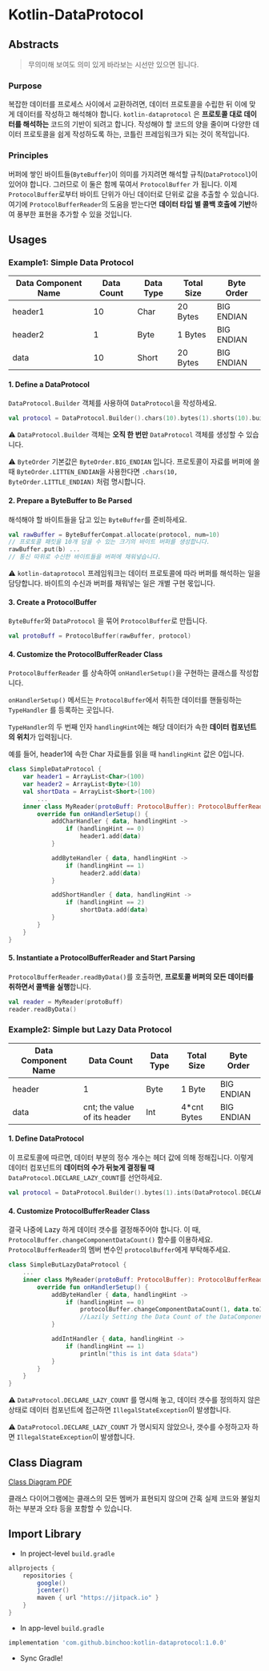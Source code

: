 # Kotlin-DataProtocol

## Abstracts

> 무의미해 보여도 의미 있게 바라보는 시선만 있으면 됩니다.

###  Purpose

복잡한 데이터를 프로세스 사이에서  교환하려면, 데이터 프로토콜을 수립한 뒤 이에 맞게 데이터를 작성하고 해석해야 합니다.  `kotlin-dataprotocol` 은 **프로토콜 대로 데이터를 해석하는** 코드의 기반이 되려고 합니다.  작성해야 할 코드의 양을 줄이며 다양한 데이터 프로토콜을 쉽게 작성하도록 하는, 코틀린 프레임워크가 되는 것이 목적입니다.



### Principles

버퍼에 쌓인 바이트들(`ByteBuffer`)이 의미를 가지려면  해석할 규칙(`DataProtocol`)이 있어야 합니다. 그러므로 이 둘은 함께 묶여서 `ProtocolBuffer` 가 됩니다. 이제 `ProtocolBuffer`로부터 바이트 단위가 아닌 데이터로 단위로 값을 추출할 수 있습니다. 여기에 `ProtocolBufferReader`의 도움을 받는다면 **데이터 타입 별 콜백 호출에 기반**하여 풍부한 표현을 추가할 수 있을 것입니다.



## Usages

### Example1: Simple Data Protocol

| Data Component Name | Data Count | Data Type | Total Size | Byte Order |
| ------------------- | ---------- | --------- | ---------- | ---------- |
| header1             | 10         | Char      | 20 Bytes   | BIG ENDIAN |
| header2             | 1          | Byte      | 1 Bytes    | BIG ENDIAN |
| data                | 10         | Short     | 20 Bytes   | BIG ENDIAN |



#### 1. Define a DataProtocol

`DataProtocol.Builder` 객체를 사용하여 `DataProtocol`을 작성하세요.

```kotlin
val protocol = DataProtocol.Builder().chars(10).bytes(1).shorts(10).build()
```

⚠️ `DataProtocol.Builder` 객체는 **오직 한 번만** `DataProtocol` 객체를 생성할 수 있습니다.



⚠️ `ByteOrder` 기본값은 `ByteOrder.BIG_ENDIAN` 입니다. 프로토콜이 자료를 버퍼에 쓸 때 `ByteOrder.LITTEN_ENDIAN`을 사용한다면 `.chars(10, ByteOrder.LITTLE_ENDIAN)` 처럼 명시합니다.



#### 2. Prepare a ByteBuffer to Be Parsed

해석해야 할 바이트들을 담고 있는 `ByteBuffer`를 준비하세요.

```kotlin
val rawBuffer = ByteBufferCompat.allocate(protocol, num=10)
// 프로토콜 패킷을 10개 담을 수 있는 크기의 바이트 버퍼를 생성합니다.
rawBuffer.put(b) ...
// 통신 따위로 수신한 바이트들을 버퍼에 채워넣습니다.
```

⚠️ `kotlin-dataprotocol` 프레임워크는 데이터 프로토콜에 따라 버퍼를 해석하는 일을 담당합니다. 바이트의 수신과 버퍼를 채워넣는 일은 개별 구현 몫입니다.



#### 3. Create a ProtocolBuffer

`ByteBuffer`와 `DataProtocol` 을 묶어 `ProtocolBuffer`로 만듭니다.

```kotlin
val protoBuff = ProtocolBuffer(rawBuffer, protocol)
```



#### 4. Customize the ProtocolBufferReader Class

`ProtocolBufferReader` 를 상속하여 `onHandlerSetup()`을 구현하는 클래스를 작성합니다.

`onHandlerSetup()`  메서드는 `ProtocolBuffer`에서 취득한 데이터를 핸들링하는 `TypeHandler` 를 등록하는 곳입니다.

`TypeHandler`의 두 번째 인자 `handlingHint`에는 해당 데이터가 속한 **데이터 컴포넌트의 위치**가 입력됩니다.

예를 들어, header1에 속한 Char 자료들를 읽을 때 `handlingHint` 값은 0입니다.

```kotlin
class SimpleDataProtocol {
    var header1 = ArrayList<Char>(100)
    var header2 = ArrayList<Byte>(10)
    val shortData = ArrayList<Short>(100)
		...
    inner class MyReader(protoBuff: ProtocolBuffer): ProtocolBufferReader(protoBuff) {
        override fun onHandlerSetup() {
            addCharHandler { data, handlingHint ->
                if (handlingHint == 0)
                    header1.add(data)
            }

            addByteHandler { data, handlingHint ->
                if (handlingHint == 1)
                    header2.add(data)
            }

            addShortHandler { data, handlingHint ->
                if (handlingHint == 2)
                    shortData.add(data)
            }
        }
    }
}
```



#### 5. Instantiate a ProtocolBufferReader and Start Parsing

`ProtocolBufferReader.readByData()`를 호출하면, **프로토콜 버퍼의 모든 데이터를 취하면서 콜백을 실행**합니다.

```kotlin
val reader = MyReader(protoBuff)
reader.readByData()
```



### Example2: Simple but Lazy Data Protocol

| Data Component Name | Data Count                   | Data Type | Total Size  | Byte Order |
| ------------------- | ---------------------------- | --------- | ----------- | ---------- |
| header              | 1                            | Byte      | 1 Byte      | BIG ENDIAN |
| data                | cnt; the value of its header | Int       | 4*cnt Bytes | BIG ENDIAN |



#### 1. Define DataProtocol

이 프로토콜에 따르면, 데이터 부분의 정수 개수는 헤더 값에 의해 정해집니다. 이렇게 데이터 컴포넌트의 **데이터의 수가 뒤늦게 결정될 때** `DataProtocol.DECLARE_LAZY_COUNT`를 선언하세요.

```kotlin
val protocol = DataProtocol.Builder().bytes(1).ints(DataProtocol.DECLARE_LAZY_COUNT).build()
```



#### 4. Customize ProtocolBufferReader Class

결국 나중에 Lazy 하게 데이터 갯수를 결정해주어야 합니다. 이 때,  `ProtocolBuffer.changeComponentDataCount()` 함수를 이용하세요. `ProtocolBufferReader`의 멤버 변수인  `protocolBuffer`에게 부탁해주세요.

```kotlin
class SimpleButLazyDataProtocol {
    ...
    inner class MyReader(protoBuff: ProtocolBuffer): ProtocolBufferReader(protoBuff) {
        override fun onHandlerSetup() {
            addByteHandler { data, handlingHint ->
                if (handlingHint == 0)
                    protocolBuffer.changeComponentDataCount(1, data.toInt())
                    //Lazily Setting the Data Count of the DataComponent1.
            }

            addIntHandler { data, handlingHint ->
                if (handlingHint == 1)
                    println("this is int data $data")
            }
        }
    }
}
```

⚠️ `DataProtocol.DECLARE_LAZY_COUNT` 를 명시해 놓고, 데이터 갯수를 정의하지 않은 상태로 데이터 컴포넌트에 접근하면 `IllegalStateException`이 발생합니다.



⚠️ `DataProtocol.DECLARE_LAZY_COUNT` 가 명시되지 않았으나, 갯수를 수정하고자 하면 `IllegalStateException`이 발생합니다.



## Class Diagram

[Class Diagram PDF](https://github.com/binchoo/kotlin-dataprotocol/blob/master/diagram/class_diagram.pdf)

 클래스 다이어그램에는 클래스의 모든 멤버가 표현되지 않으며 간혹 실제 코드와 불일치하는 부분과 오타 등을 포함할 수 있습니다.



## Import Library

- In project-level `build.gradle`

```groovy
allprojects {
    repositories {
        google()
        jcenter()
        maven { url "https://jitpack.io" }
    }
}
```

- In app-level `build.gradle`

```groovy
implementation 'com.github.binchoo:kotlin-dataprotocol:1.0.0'
```

- Sync Gradle!